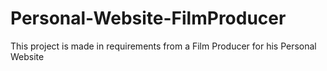 # Personal-Website-FilmProducer
This project is made in requirements from a Film Producer for his Personal Website
